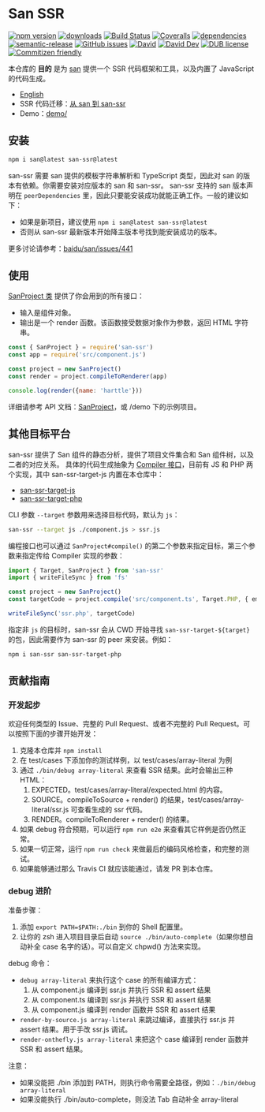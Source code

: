# San SSR
[![npm version](https://img.shields.io/npm/v/san-ssr.svg)](https://www.npmjs.org/package/san-ssr)
[![downloads](https://img.shields.io/npm/dm/san-ssr.svg)](https://www.npmjs.org/package/san-ssr)
[![Build Status](https://travis-ci.org/baidu/san-ssr.svg?branch=master)](https://travis-ci.org/baidu/san-ssr)
[![Coveralls](https://img.shields.io/coveralls/baidu/san-ssr.svg)](https://coveralls.io/github/baidu/san-ssr?branch=master)
[![dependencies](https://img.shields.io/david/baidu/san-ssr.svg)](https://david-dm.org/baidu/san-ssr)
[![semantic-release](https://img.shields.io/badge/%20%20%F0%9F%93%A6%F0%9F%9A%80-semantic--release-e10079.svg)](https://github.com/baidu/san-ssr)
[![GitHub issues](https://img.shields.io/github/issues-closed/baidu/san-ssr.svg)](https://github.com/baidu/san-ssr/issues)
[![David](https://img.shields.io/david/baidu/san-ssr.svg)](https://david-dm.org/baidu/san-ssr)
[![David Dev](https://img.shields.io/david/dev/baidu/san-ssr.svg)](https://david-dm.org/baidu/san-ssr?type=dev)
[![DUB license](https://img.shields.io/dub/l/vibe-d.svg)](https://github.com/baidu/san-ssr/blob/master/LICENSE)
[![Commitizen friendly](https://img.shields.io/badge/commitizen-friendly-brightgreen.svg)](https://github.com/angular/angular.js/blob/master/DEVELOPERS.md#commits)

本仓库的 **目的** 是为 [san][san]  提供一个 SSR 代码框架和工具，以及内置了 JavaScript 的代码生成。

* [English](https://github.com/baidu/san-ssr/blob/master/README.en.md)
* SSR 代码迁移：[从 san 到 san-ssr](https://github.com/baidu/san-ssr/wiki/%E4%BB%8E-san-%E8%BF%81%E7%A7%BB%E5%88%B0-san-ssr)
* Demo：[demo/](https://github.com/baidu/san-ssr/tree/master/demo)

## 安装

```bash
npm i san@latest san-ssr@latest
```

san-ssr 需要 san 提供的模板字符串解析和 TypeScript 类型，因此对 san 的版本有依赖。你需要安装对应版本的 san 和 san-ssr。
san-ssr 支持的 san 版本声明在 `peerDependencies` 里，因此只要能安装成功就能正确工作。一般的建议如下：

* 如果是新项目，建议使用 `npm i san@latest san-ssr@latest`
* 否则从 san-ssr 最新版本开始降主版本号找到能安装成功的版本。

更多讨论请参考：[baidu/san/issues/441](https://github.com/baidu/san/issues/441#issuecomment-550260372)

## 使用

[SanProject 类][sanproject] 提供了你会用到的所有接口：

* 输入是组件对象。
* 输出是一个 render 函数。该函数接受数据对象作为参数，返回 HTML 字符串。

```javascript
const { SanProject } = require('san-ssr')
const app = require('src/component.js')

const project = new SanProject()
const render = project.compileToRenderer(app)

console.log(render({name: 'harttle'}))
```

详细请参考 API 文档：[SanProject][sanproject]，或 /demo 下的示例项目。

## 其他目标平台

san-ssr 提供了 San 组件的静态分析，提供了项目文件集合和 San 组件树，以及二者的对应关系。
具体的代码生成抽象为 [Compiler 接口][compiler]，目前有 JS 和 PHP 两个实现，其中 san-ssr-target-js 内置在本仓库中：

* [san-ssr-target-js](https://github.com/baidu/san-ssr/tree/master/src/target-js)
* [san-ssr-target-php](https://github.com/searchfe/san-ssr-target-php)

CLI 参数 `--target` 参数用来选择目标代码，默认为 `js`：

```bash
san-ssr --target js ./component.js > ssr.js
```

编程接口也可以通过 `SanProject#compile()` 的第二个参数来指定目标，第三个参数来指定传给 Compiler 实现的参数：

```typescript
import { Target, SanProject } from 'san-ssr'
import { writeFileSync } from 'fs'

const project = new SanProject()
const targetCode = project.compile('src/component.ts', Target.PHP, { emitHeader: true })

writeFileSync('ssr.php', targetCode)
```

指定非 `js` 的目标时，san-ssr 会从 CWD 开始寻找 `san-ssr-target-${target}` 的包，因此需要作为 san-ssr 的 peer 来安装。例如：

```bash
npm i san-ssr san-ssr-target-php
```

## 贡献指南

### 开发起步

欢迎任何类型的 Issue、完整的 Pull Request、或者不完整的 Pull Request。可以按照下面的步骤开始开发：

1. 克隆本仓库并 `npm install`
2. 在 test/cases 下添加你的测试样例，以 test/cases/array-literal 为例
3. 通过 `./bin/debug array-literal` 来查看 SSR 结果。此时会输出三种 HTML：
    1. EXPECTED。test/cases/array-literal/expected.html 的内容。
    2. SOURCE。compileToSource + render() 的结果，test/cases/array-literal/ssr.js 可查看生成的 ssr 代码。
    3. RENDER。compileToRenderer + render() 的结果。
4. 如果 debug 符合预期，可以运行 `npm run e2e` 来查看其它样例是否仍然正常。
5. 如果一切正常，运行 `npm run check` 来做最后的编码风格检查，和完整的测试。
6. 如果能够通过那么 Travis CI 就应该能通过，请发 PR 到本仓库。

### debug 进阶

准备步骤：

1. 添加 `export PATH=$PATH:./bin` 到你的 Shell 配置里。
2. 让你的 zsh 进入项目目录后自动 `source ./bin/auto-complete`（如果你想自动补全 case 名字的话）。可以自定义 chpwd() 方法来实现。

debug 命令：

- `debug array-literal` 来执行这个 case 的所有编译方式：
    1. 从 component.js 编译到 ssr.js 并执行 SSR 和 assert 结果
    2. 从 component.ts 编译到 ssr.js 并执行 SSR 和 assert 结果
    3. 从 component.js 编译到 render 函数并 SSR 和 assert 结果
- `render-by-source.js array-literal` 来跳过编译，直接执行 ssr.js 并 assert 结果。用于手改 ssr.js 调试。
- `render-onthefly.js array-literal` 来把这个 case 编译到 render 函数并 SSR 和 assert 结果。

注意：

- 如果没能把 ./bin 添加到 PATH，则执行命令需要全路径，例如：`./bin/debug array-literal`
- 如果没能执行 ./bin/auto-complete，则没法 Tab 自动补全 array-literal

[san]: https://github.com/baidu/san
[sanproject]: https://baidu.github.io/san-ssr/classes/_models_san_project_.sanproject.html
[target-compile]: https://baidu.github.io/san-ssr/interfaces/_models_compiler_.compiler.html#compile
[compiler]: https://github.com/baidu/san-ssr/blob/809fc8eb710253f6e5aa3bd1afc0b7f615ef572e/src/models/compiler.ts#L3